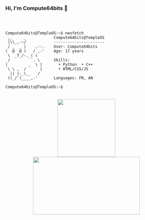 ### Hi, I'm Compute64bits 👋 

<br>

```console

Compute64bits@TempleOS:~$ neofetch
 ,_     _            Compute64bits@TempleOS
 |\\_,-~/            ----------------------
 / _  _ |    ,--.    User: Compute64bits
(  @  @ )   / ,-'    Age: 17 years
 \  _T_/-._( (       
 /         `. \      Skills:
|         _  \ |       • Python  • C++
 \ \ ,  /      |       • HTML/CSS/JS
  || |-_\__   /      
 ((_/`(____,-'       Languages: FR, AN

Compute64bits@TempleOS:~$
```

<br>

<div align="center">
    <a href="https://github.com/Loyerss">
    <img height="180em" src="https://github-readme-stats.loyerss.vercel.app/api?username=Compute64bits&show_icons=true&theme=react&include_all_commits=true&count_private=true"/>
    <img width="332px" height="180em" src="https://github-readme-stats.loyerss.vercel.app/api/top-langs/?username=Compute64bits&layout=compact&langs_count=16&theme=react"/>

<br>

</div>
